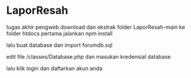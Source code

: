 # LaporResah
tugas akhir pengweb
download dan ekstrak folder LaporResah-main ke folder htdocs pertama jalankan npm install

lalu buat database dan import forumdb.sql

edit file /classes/Database.php dan masukan kredensial database

lalu klik login dan daftarkan akun anda
